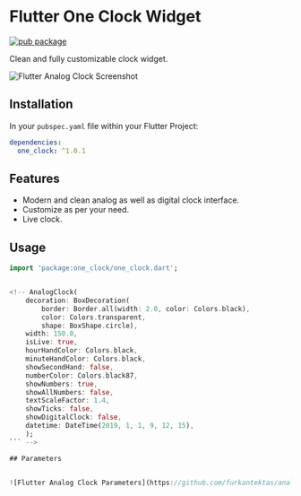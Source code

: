 # Flutter One Clock Widget
[![pub package](https://img.shields.io/pub/v/analog_clock.svg)](https://pub.dartlang.org/packages/analog_clock)

Clean and fully customizable clock widget.

![Flutter Analog Clock Screenshot](https://github.com/furkantektas/analog_clock/raw/master/doc/sample_screenshot.png?raw=true)


## Installation

In your `pubspec.yaml` file within your Flutter Project:

```yaml
dependencies:
  one_clock: ^1.0.1
```

## Features

- Modern and clean analog as well as digital clock interface.
- Customize as per your need.
- Live clock.

## Usage

```dart
import 'package:one_clock/one_clock.dart';


<!-- AnalogClock(
	decoration: BoxDecoration(
	    border: Border.all(width: 2.0, color: Colors.black),
	    color: Colors.transparent,
	    shape: BoxShape.circle),
	width: 150.0,
	isLive: true,
	hourHandColor: Colors.black,
	minuteHandColor: Colors.black,
	showSecondHand: false,
	numberColor: Colors.black87,
	showNumbers: true,
	showAllNumbers: false,
	textScaleFactor: 1.4,
	showTicks: false,
	showDigitalClock: false,
	datetime: DateTime(2019, 1, 1, 9, 12, 15),
	);
``` -->

## Parameters


![Flutter Analog Clock Parameters](https://github.com/furkantektas/analog_clock/raw/master/doc/visual_doc.png?raw=true)


